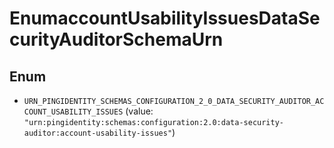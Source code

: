 

# EnumaccountUsabilityIssuesDataSecurityAuditorSchemaUrn

## Enum


* `URN_PINGIDENTITY_SCHEMAS_CONFIGURATION_2_0_DATA_SECURITY_AUDITOR_ACCOUNT_USABILITY_ISSUES` (value: `"urn:pingidentity:schemas:configuration:2.0:data-security-auditor:account-usability-issues"`)



